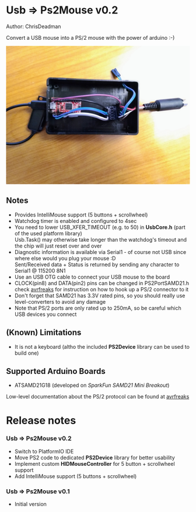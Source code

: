 ﻿
Usb => Ps2Mouse v0.2
=====================

Author: ChrisDeadman

Convert a USB mouse into a PS/2 mouse with the power of arduino :-)

![Example Device](example_device.jpg)

## Notes
* Provides IntelliMouse support (5 buttons + scrollwheel)
* Watchdog timer is enabled and configured to 4sec
* You need to lower USB_XFER_TIMEOUT (e.g. to 50) in **UsbCore.h** (part of the used platform library)  
  Usb.Task() may otherwise take longer than the watchdog's timeout and the chip will just reset over and over
* Diagnostic information is available via Serial1 - of course not USB since where else would you plug your mouse :D  
  Sent/Received data + Status is returned by sending any character to Serial1 @ 115200 8N1
* Use an USB OTG cable to connect your USB mouse to the board
* CLOCK(pin8) and DATA(pin2) pins can be changed in PS2PortSAMD21.h  
  check [avrfreaks](https://www.avrfreaks.net/sites/default/files/PS2%20Keyboard.pdf) for instruction on how to hook up a PS/2 connector to it
* Don't forget that SAMD21 has 3.3V rated pins, so you should really use level-converters to avoid any damage
* Note that PS/2 ports are only rated up to 250mA, so be careful which USB devices you connect

## (Known) Limitations
* It is not a keyboard (altho the included **PS2Device** library can be used to build one)

## Supported Arduino Boards
* ATSAMD21G18 (developed on _SparkFun SAMD21 Mini Breakout_)

Low-level documentation about the PS/2 protocol can be found at [avrfreaks](https://www.avrfreaks.net/sites/default/files/PS2%20Keyboard.pdf)

Release notes
=======================

### Usb => Ps2Mouse v0.2
* Switch to PlatformIO IDE
* Move PS2 code to dedicated **PS2Device** library for better usability
* Implement custom **HIDMouseController** for 5 button + scrollwheel support
* Add IntelliMouse support (5 buttons + scrollwheel)

### Usb => Ps2Mouse v0.1
* Initial version
